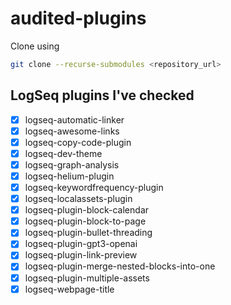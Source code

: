 # audited-plugins
Clone using

```bash
git clone --recurse-submodules <repository_url>
```

## LogSeq plugins I've checked

- [x] logseq-automatic-linker
- [x] logseq-awesome-links
- [x] logseq-copy-code-plugin
- [x] logseq-dev-theme
- [x] logseq-graph-analysis
- [x] logseq-helium-plugin
- [x] logseq-keywordfrequency-plugin
- [x] logseq-localassets-plugin
- [x] logseq-plugin-block-calendar
- [x] logseq-plugin-block-to-page
- [x] logseq-plugin-bullet-threading
- [x] logseq-plugin-gpt3-openai
- [x] logseq-plugin-link-preview
- [x] logseq-plugin-merge-nested-blocks-into-one
- [x] logseq-plugin-multiple-assets
- [x] logseq-webpage-title
